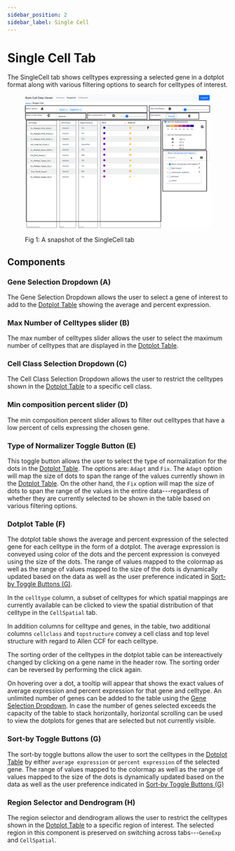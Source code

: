 ```yaml
---
sidebar_position: 2
sidebar_label: Single Cell
---
```


# Single Cell Tab

The SingleCell tab shows celltypes expressing a selected gene in a dotplot
format along with various filtering options to search for celltypes of
interest.

<figure>

![GeneExpr](../assets/singlecell.png)

<figcaption>Fig 1: A snapshot of the SingleCell tab</figcaption>
</figure>

## Components

### Gene Selection Dropdown (A)

The Gene Selection Dropdown allows the user to select a gene of interest to add
to the [Dotplot Table](#dotplot-table-g) showing the average and percent expression.

### Max Number of Celltypes slider (B)

The max number of celltypes slider allows the user to select the maximum number
of celltypes that are displayed in the [Dotplot Table](#dotplot-table-g). 

### Cell Class Selection Dropdown (C)

The Cell Class Selection Dropdown allows the user to restrict the celltypes
shown in the [Dotplot Table](#dotplot-table-g) to a specific cell class.

### Min composition percent slider (D)

The min composition percent slider allows to filter out celltypes that have a
low percent of cells expressing the chosen gene.

### Type of Normalizer Toggle Button (E)

This toggle button allows the user to select the type of normalization for the
dots in the [Dotplot Table](#dotplot-table-g). The options are: `Adapt` and
`Fix`. The `Adapt` option will map the size of dots to span the range of the
values currently shown in the [Dotplot Table](#dotplot-table-g). On the other
hand, the `Fix` option will map the size of dots to span the range of the
values in the entire data---regardless of whether they are currently selected
to be shown in the table based on various filtering options.

### Dotplot Table (F)

The dotplot table shows the average and percent expression of the selected gene
for each celltype in the form of a dotplot. The average expression is conveyed
using color of the dots and the percent expression is conveyed using the size
of the dots. The range of values mapped to the colormap as well as the range of
values mapped to the size of the dots is dynamically updated based on the data
as well as the user preference indicated in [Sort-by Toggle Buttons
(G)](#sort-by-toggle-buttons-g).

In the `celltype` column, a subset of celltypes for which spatial mappings are
currently available can be clicked to view the spatial distribution of that
celltype in the `CellSpatial` tab. 

In addition columns for celltype and genes, in the table, two additional
columns `cellclass` and `topstructure` convey a cell class and top level
structure with regard to Allen CCF for each celltype.

The sorting order of the celltypes in the dotplot table can be intereactively
changed by clicking on a gene name in the header row. The sorting order can be
reversed by performing the click again.

On hovering over a dot, a tooltip will appear that shows the exact values of
average expression and percent expression for that gene and celltype. An
unlimited number of genes can be added to the table using the [Gene Selection
Dropdown](#gene-selection-dropdown-a). In case the number of genes selected
exceeds the capacity of the table to stack horizontally, horizontal scrolling
can be used to view the dotplots for genes that are selected but not currently
visible.

### Sort-by Toggle Buttons (G)

The sort-by toggle buttons allow the user to sort the celltypes in the [Dotplot
Table](#dotplot-table-f) by either `average expression` or `percent expression`
of the selected gene. The range of values mapped to the colormap as well as the
range of values mapped to the size of the dots is dynamically updated based on
the data as well as the user preference indicated in [Sort-by Toggle Buttons
(G)](#sort-by-toggle-buttons-g)


### Region Selector and Dendrogram (H)

The region  selector and dendrogram allows the user to restrict the celltypes
shown in the [Dotplot Table](#dotplot-table-f) to a specific region of
interest. The selected region in this component is preserved on switching
across tabs---`GeneExp` and `CellSpatial`.


